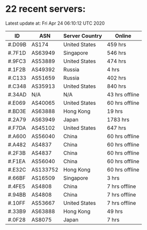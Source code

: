 # 22 recent servers:

Latest update at: Fri Apr 24 06:10:12 UTC 2020

| ID | ASN | Server Country | Online |
| -- | --- | -------------- | ------ |
| #.D09B | AS174 | United States | 459 hrs |
| #.7F1D | AS63949 | Singapore | 546 hrs |
| #.9FC3 | AS53889 | United States | 474 hrs |
| #.1F2B | AS49392 | Russia | 4 hrs |
| #.C133 | AS51659 | Russia | 402 hrs |
| #.C348 | AS35913 | United States | 840 hrs |
| #.34AD | N/A | N/A | 43 hrs offline |
| #.E069 | AS40065 | United States | 60 hrs offline |
| #.BD3E | AS63888 | Hong Kong | 19 hrs |
| #.2A79 | AS63949 | Japan | 1783 hrs |
| #.F7DA | AS45102 | United States | 647 hrs |
| #.A600 | AS56040 | China | 60 hrs offline |
| #.A482 | AS4837 | China | 60 hrs offline |
| #.2F3B | AS4837 | China | 60 hrs offline |
| #.F1EA | AS56040 | China | 60 hrs offline |
| #.E32C | AS133752 | Hong Kong | 60 hrs offline |
| #.66BF | AS16509 | Singapore | 3 hrs |
| #.4FE5 | AS4808 | China | 7 hrs offline |
| #.94BB | AS4808 | China | 7 hrs offline |
| #.10FF | AS53667 | United States | 7 hrs offline |
| #.33B9 | AS63888 | Hong Kong | 49 hrs |
| #.0F28 | AS8075 | Japan | 7 hrs |

